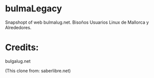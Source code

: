 # bulmaLegacy
Snapshopt of web  bulmalug.net.  Bisoños Usuarios Linux de Mallorca y Alrededores.


# Credits:

bulgalug.net

(This clone from: saberlibre.net)


